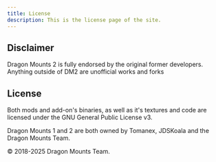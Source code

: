 ```yaml
---
title: License
description: This is the license page of the site.
---
```


## Disclaimer
Dragon Mounts 2 is fully endorsed by the original former developers. Anything outside of DM2 are unofficial works and forks

## License
Both mods and add-on's binaries, as well as it's textures and code are licensed under the GNU General Public License v3.

Dragon Mounts 1 and 2 are both owned by Tomanex, JDSKoala and the Dragon Mounts Team.

© 2018-2025 Dragon Mounts Team.
